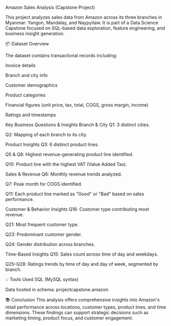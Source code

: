Amazon Sales Analysis (Capstone Project)

This project analyzes sales data from Amazon across its three branches in Myanmar: Yangon, Mandalay, and Naypyitaw. It is part of a Data Science Capstone focused on SQL-based data exploration, feature engineering, and business insight generation.

📦 Dataset Overview

The dataset contains transactional records including:

Invoice details

Branch and city info

Customer demographics

Product categories

Financial figures (unit price, tax, total, COGS, gross margin, income)

Ratings and timestamps


Key Business Questions & Insights
Branch & City
Q1: 3 distinct cities.

Q2: Mapping of each branch to its city.

Product Insights
Q3: 6 distinct product lines.

Q5 & Q8: Highest revenue-generating product line identified.

Q10: Product line with the highest VAT (Value Added Tax).

Sales & Revenue
Q6: Monthly revenue trends analyzed.

Q7: Peak month for COGS identified.

Q11: Each product line marked as "Good" or "Bad" based on sales performance.

Customer & Behavior Insights
Q16: Customer type contributing most revenue.

Q21: Most frequent customer type.

Q23: Predominant customer gender.

Q24: Gender distribution across branches.

Time-Based Insights
Q15: Sales count across time of day and weekdays.

Q25–Q28: Ratings trends by time of day and day of week, segmented by branch.


💡 Tools Used
SQL (MySQL syntax)

Data hosted in schema: projectcapstone.amazon

📚 Conclusion
This analysis offers comprehensive insights into Amazon's retail performance across locations, customer types, product lines, and time dimensions. These findings can support strategic decisions such as marketing timing, product focus, and customer engagement.

